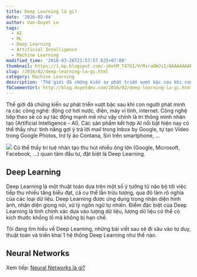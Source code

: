 ```yaml
---
title: Deep Learning là gì?
date: '2016-02-04'
author: Van-Duyet Le
tags:
  - AI
  - ML
  - Deep Learning
  - Artificial Intelligence
  - Machine Learning
modified_time: '2016-03-26T21:57:57.625+07:00'
thumbnail: https://1.bp.blogspot.com/-jKehM_T47GI/VrMiraOWJiI/AAAAAAAAPFE/jpYwrmCFW6g/s1600/small_1420.png
slug: /2016/02/deep-learning-la-gi.html
category: Machine Learning
description: 'Thế giới đã chứng kiến sự phát triển vượt bậc sau khi con người phát minh ra các công nghệ: động cơ hơi nước, điện, máy vi tính, internet. Công nghệ tiếp theo sẽ có sự tác động mạnh mẽ như vậy chính là trí thông minh nhân tạo (Artificial Intelligence - AI)'
fbCommentUrl: http://blog.duyetdev.com/2016/02/deep-learning-la-gi.html
---
```


Thế giới đã chứng kiến sự phát triển vượt bậc sau khi con người phát minh ra các công nghệ: động cơ hơi nước, điện, máy vi tính, internet. Công nghệ tiếp theo sẽ có sự tác động mạnh mẽ như vậy chính là trí thông minh nhân tạo (Artificial Intelligence - AI).
Các sản phẩm kết hợp AI nổi bật hiện nay có thể thấy như: tính năng gợi ý trả lời mail trong Inbox by Google, tự tạo Video trong Google Photos, trợ lý ảo Contana, Siri trên smartphone, ...

![](https://1.bp.blogspot.com/-jKehM_T47GI/VrMiraOWJiI/AAAAAAAAPFE/jpYwrmCFW6g/s320/small_1420.png)
Có thể thấy trí tuệ nhân tạo thu hút nhiều ông lớn (Google, Microsoft, Facebook, ...) quan tâm đầu tư, đặt biệt là Deep Learning.

## Deep Learning

Deep Learning là một thuật toán dựa trên một số ý tưởng từ não bộ tới việc tiếp thu nhiều tầng biểu đạt, cả cụ thể lẫn trừu tượng, qua đó làm rõ nghĩa của các loại dữ liệu.
Deep Learning được ứng dụng trong nhận diện hình ảnh, nhận diện giọng nói, xử lý ngôn ngữ tự nhiên.
Điểm đặc biệt của Deep Learning là tính chính xác dựa vào lượng dữ liệu, lượng dữ liệu có thể có kích thước khổng lồ mà không bị hạn chế.

Tôi đang tìm hiểu về Deep Learning, những bài viết sau sẽ đi sâu vào tư duy, thuật toán và triển khai 1 hệ thống Deep Learning như thế nào.

## Neural Networks

Xem tiếp: [Neural Networks là gì?](https://blog.duyet.net/2016/03/neural-networks.html)
